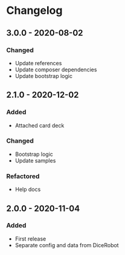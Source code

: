 # Changelog


## 3.0.0 - 2020-08-02

### Changed
- Update references
- Update composer dependencies
- Update bootstrap logic


## 2.1.0 - 2020-12-02

### Added
- Attached card deck

### Changed
- Bootstrap logic
- Update samples

### Refactored
- Help docs


## 2.0.0 - 2020-11-04

### Added
- First release
- Separate config and data from DiceRobot
